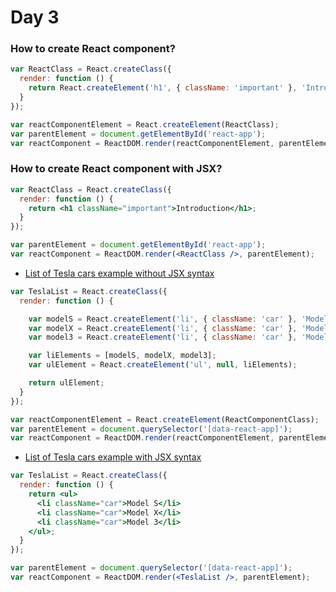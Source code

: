 # Day 3

### How to create React component?

```js
var ReactClass = React.createClass({
  render: function () {
    return React.createElement('h1', { className: 'important' }, 'Introduction');
  }
});

var reactComponentElement = React.createElement(ReactClass);
var parentElement = document.getElementById('react-app');
var reactComponent = ReactDOM.render(reactComponentElement, parentElement);
```

### How to create React component with JSX?

```jsx
var ReactClass = React.createClass({
  render: function () {
    return <h1 className="important">Introduction</h1>;
  }
});

var parentElement = document.getElementById('react-app');
var reactComponent = ReactDOM.render(<ReactClass />, parentElement);
```

+ [List of Tesla cars example without JSX syntax](examples/react-component-without-jsx.html)

```js
var TeslaList = React.createClass({
  render: function () {

    var modelS = React.createElement('li', { className: 'car' }, 'Model S');
    var modelX = React.createElement('li', { className: 'car' }, 'Model X');
    var model3 = React.createElement('li', { className: 'car' }, 'Model 3');

    var liElements = [modelS, modelX, model3];
    var ulElement = React.createElement('ul', null, liElements);

    return ulElement;
  }
});

var reactComponentElement = React.createElement(ReactComponentClass);
var parentElement = document.querySelector('[data-react-app]');
var reactComponent = ReactDOM.render(reactComponentElement, parentElement);
```

+ [List of Tesla cars example with JSX syntax](examples/react-component-with-jsx.html)

```jsx
var TeslaList = React.createClass({
  render: function () {
    return <ul>
      <li className="car">Model S</li>
      <li className="car">Model X</li>
      <li className="car">Model 3</li>
    </ul>;
  }
});

var parentElement = document.querySelector('[data-react-app]');
var reactComponent = ReactDOM.render(<TeslaList />, parentElement);
```
